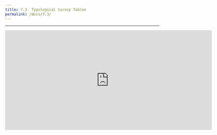 ```yaml
---
title: 7.3. Typological Survey Tables
permalink: /docs/7.3/
---
```


***

<center><embed src="https://drive.google.com/viewerng/viewer?embedded=true&url=http://jared-desjardins.github.io/LI/files/7.3.1-typoological_survey.pdf" width="675" height="325"></center>
